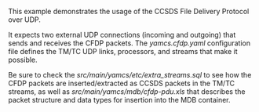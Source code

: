 This example demonstrates the usage of the CCSDS File Delivery Protocol over UDP. 

It expects two external UDP connections (incoming and outgoing) that sends and receives the CFDP packets.
The _yamcs.cfdp.yaml_ configuration file defines the TM/TC UDP links, processors, and streams that make it possible.

Be sure to check the _src/main/yamcs/etc/extra_streams.sql_ to see how the CFDP packets are inserted/extracted as CCSDS packets in the TM/TC streams,
as well as _src/main/yamcs/mdb/cfdp-pdu.xls_ that describes the packet structure and data types for insertion into the MDB container.
